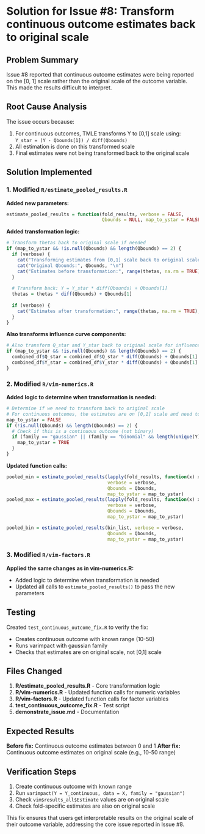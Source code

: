 # Solution for Issue #8: Transform continuous outcome estimates back to original scale

## Problem Summary
Issue #8 reported that continuous outcome estimates were being reported on the [0, 1] scale rather than the original scale of the outcome variable. This made the results difficult to interpret.

## Root Cause Analysis
The issue occurs because:
1. For continuous outcomes, TMLE transforms Y to [0,1] scale using: `Y_star = (Y - Qbounds[1]) / diff(Qbounds)`
2. All estimation is done on this transformed scale
3. Final estimates were not being transformed back to the original scale

## Solution Implemented

### 1. Modified `R/estimate_pooled_results.R`

**Added new parameters:**
```r
estimate_pooled_results = function(fold_results, verbose = FALSE, 
                                   Qbounds = NULL, map_to_ystar = FALSE)
```

**Added transformation logic:**
```r
# Transform thetas back to original scale if needed
if (map_to_ystar && !is.null(Qbounds) && length(Qbounds) == 2) {
  if (verbose) {
    cat("Transforming estimates from [0,1] scale back to original scale.\n")
    cat("Original Qbounds:", Qbounds, "\n")
    cat("Estimates before transformation:", range(thetas, na.rm = TRUE), "\n")
  }
  
  # Transform back: Y = Y_star * diff(Qbounds) + Qbounds[1]
  thetas = thetas * diff(Qbounds) + Qbounds[1]
  
  if (verbose) {
    cat("Estimates after transformation:", range(thetas, na.rm = TRUE), "\n")
  }
}
```

**Also transforms influence curve components:**
```r
# Also transform Q_star and Y_star back to original scale for influence curves
if (map_to_ystar && !is.null(Qbounds) && length(Qbounds) == 2) {
  combined_df$Q_star = combined_df$Q_star * diff(Qbounds) + Qbounds[1]
  combined_df$Y_star = combined_df$Y_star * diff(Qbounds) + Qbounds[1]
}
```

### 2. Modified `R/vim-numerics.R`

**Added logic to determine when transformation is needed:**
```r
# Determine if we need to transform back to original scale
# For continuous outcomes, the estimates are on [0,1] scale and need to be transformed back
map_to_ystar = FALSE
if (!is.null(Qbounds) && length(Qbounds) == 2) {
  # Check if this is a continuous outcome (not binary)
  if (family == "gaussian" || (family == "binomial" && length(unique(Y)) > 2)) {
    map_to_ystar = TRUE
  }
}
```

**Updated function calls:**
```r
pooled_min = estimate_pooled_results(lapply(fold_results, function(x) x$level_min),
                                     verbose = verbose,
                                     Qbounds = Qbounds,
                                     map_to_ystar = map_to_ystar)
pooled_max = estimate_pooled_results(lapply(fold_results, function(x) x$level_max),
                                     verbose = verbose,
                                     Qbounds = Qbounds,
                                     map_to_ystar = map_to_ystar)

pooled_bin = estimate_pooled_results(bin_list, verbose = verbose,
                                     Qbounds = Qbounds,
                                     map_to_ystar = map_to_ystar)
```

### 3. Modified `R/vim-factors.R`

**Applied the same changes as in vim-numerics.R:**
- Added logic to determine when transformation is needed
- Updated all calls to `estimate_pooled_results()` to pass the new parameters

## Testing

Created `test_continuous_outcome_fix.R` to verify the fix:
- Creates continuous outcome with known range (10-50)
- Runs varimpact with gaussian family
- Checks that estimates are on original scale, not [0,1] scale

## Files Changed

1. **R/estimate_pooled_results.R** - Core transformation logic
2. **R/vim-numerics.R** - Updated function calls for numeric variables
3. **R/vim-factors.R** - Updated function calls for factor variables
4. **test_continuous_outcome_fix.R** - Test script
5. **demonstrate_issue.md** - Documentation

## Expected Results

**Before fix:** Continuous outcome estimates between 0 and 1
**After fix:** Continuous outcome estimates on original scale (e.g., 10-50 range)

## Verification Steps

1. Create continuous outcome with known range
2. Run `varimpact(Y = Y_continuous, data = X, family = "gaussian")`
3. Check `vim$results_all$Estimate` values are on original scale
4. Check fold-specific estimates are also on original scale

This fix ensures that users get interpretable results on the original scale of their outcome variable, addressing the core issue reported in Issue #8.